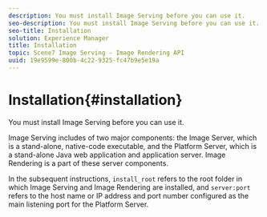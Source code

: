 ```yaml
---
description: You must install Image Serving before you can use it.
seo-description: You must install Image Serving before you can use it.
seo-title: Installation
solution: Experience Manager
title: Installation
topic: Scene7 Image Serving - Image Rendering API
uuid: 19e9599e-800b-4c22-9325-fc47b9e5e19a
---
```


# Installation{#installation}

You must install Image Serving before you can use it.

Image Serving includes of two major components: the Image Server, which is a stand-alone, native-code executable, and the Platform Server, which is a stand-alone Java web application and application server. Image Rendering is a part of these server components.

In the subsequent instructions, `install_root` refers to the root folder in which Image Serving and Image Rendering are installed, and `server:port` refers to the host name or IP address and port number configured as the main listening port for the Platform Server. 
